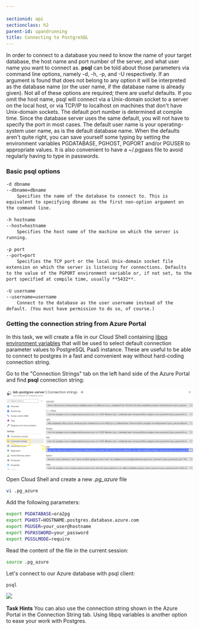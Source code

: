 ```yaml
---

sectionid: api
sectionclass: h2
parent-id: upandrunning
title: Connecting to PostgreSQL
---
```


In order to connect to a database you need to know the name of your target database, the host name and port number of the server, and what user name you want to connect as. **psql** can be told about those parameters via command line options, namely -d, -h, -p, and -U respectively. If an argument is found that does not belong to any option it will be interpreted as the database name (or the user name, if the database name is already given). Not all of these options are required; there are useful defaults. If you omit the host name, psql will connect via a Unix-domain socket to a server on the local host, or via TCP/IP to localhost on machines that don't have Unix-domain sockets. The default port number is determined at compile time. Since the database server uses the same default, you will not have to specify the port in most cases. The default user name is your operating-system user name, as is the default database name.
When the defaults aren't quite right, you can save yourself some typing by setting the environment variables PGDATABASE, PGHOST, PGPORT and/or PGUSER to appropriate values. It is also convenient to have a ~/.pgpass file to avoid regularly having to type in passwords.

### Basic psql options
    -d dbname
    --dbname=dbname
        Specifies the name of the database to connect to. This is equivalent to specifying dbname as the first non-option argument on the command line.

    -h hostname
    --host=hostname
        Specifies the host name of the machine on which the server is running.

    -p port
    --port=port
        Specifies the TCP port or the local Unix-domain socket file extension on which the server is listening for connections. Defaults to the value of the PGPORT environment variable or, if not set, to the port specified at compile time, usually **5432**.

    -U username
    --username=username
        Connect to the database as the user username instead of the default. (You must have permission to do so, of course.)
        
        
### Getting the connection string from Azure Portal
In this task, we will create a file in our Cloud Shell containing [libpq environment variables](https://www.postgresql.org/docs/current/libpq-envars.html) that will be used to select default connection parameter values to PostgreSQL PaaS instance. These are useful to be able to connect to postgres in a fast and convenient way without hard-coding connection string.

Go to the "Connection Strings" tab on the left hand side of the Azure Portal and find **psql** connection string:

<a href="media/connectionString.png" target="_blank"><img src="media/connectionString.png" style="width:800px"></a>

Open Cloud Shell and create a new *.pg_azure* file

```sh
vi .pg_azure
```
Add the following parameters:

```sh
export PGDATABASE=ora2pg
export PGHOST=HOSTNAME.postgres.database.azure.com
export PGUSER=your_user@hostname
export PGPASSWORD=your_password
export PGSSLMODE=require
```
Read the content of the file in the current session:

```sh
source .pg_azure
```

Let's connect to our Azure database with psql client:

```sh
psql
```

<a href="media/ex03_libpq.gif" target="_blank"><img src="media/ex03_libpq.gif" style="width:800px"></a>



**Task Hints**
You can also use the connection string shown in the Azure Portal in the Connection String tab. Using libpq variables is another option to ease your work with Postgres. 


